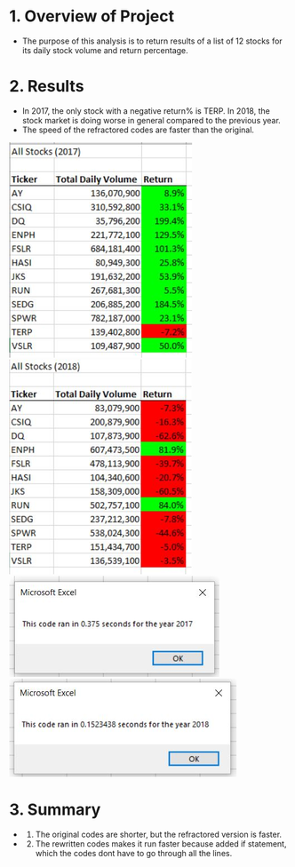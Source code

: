 # 1. Overview of Project
- The purpose of this analysis is to return results of a list of 12 stocks for its daily stock volume and return percentage.
# 2. Results
- In 2017, the only stock with a negative return% is TERP. In 2018, the stock market is doing worse in general compared to the previous year.
- The speed of the refractored codes are faster than the original.

![alt text](https://github.com/shuyaof/kickstarter-analysis/blob/main/VBA_Challenge_2017.JPG)
![alt text](https://github.com/shuyaof/kickstarter-analysis/blob/main/VBA_Challenge_2018.JPG)
![alt text](https://github.com/shuyaof/kickstarter-analysis/blob/main/Timer2017.JPG)
![alt text](https://github.com/shuyaof/kickstarter-analysis/blob/main/Timer2018.JPG)

# 3. Summary
- 1. The original codes are shorter, but the refractored version is faster.  
- 2. The rewritten codes makes it run faster because added if statement, which the codes dont have to go through all the lines. 
